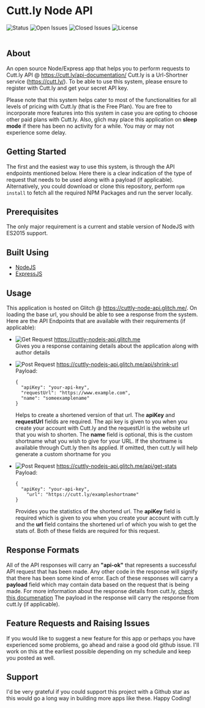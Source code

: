 # Cutt.ly Node API
![Status](https://img.shields.io/github/checks-status/sricharankrishnan/cuttly-node-api/master)
![Open Issues](https://img.shields.io/github/issues-raw/sricharankrishnan/cuttly-node-api)
![Closed Issues](https://img.shields.io/github/issues-closed-raw/sricharankrishnan/cuttly-node-api)
![License](https://img.shields.io/github/license/sricharankrishnan/cuttly-node-api)
<br/>
<br/>
## About
An open source Node/Express app that helps you to perform requests to Cutt.ly API @ <https://cutt.ly/api-documentation/> Cutt.ly is a Url-Shortner service (<https://cutt.ly/>). To be able to use this system, please ensure to register with Cutt.ly and get your secret API key.

Please note that this system helps cater to most of the functionalities for all levels of pricing with Cutt.ly (that is the Free Plan). 
You are free to incorporate more features into this system in case you are opting to choose other paid plans with Cutt.ly. Also, glich may 
place this application on __sleep mode__ if there has been no activity for a while. You may or may not experience some delay.

## Getting Started
The first and the easiest way to use this system, is through the API endpoints mentioned below. Here there is a clear indication of the type of request that needs to be used along with a payload (if applicable). Alternatively, you could download or clone this repository, perform ```npm install``` to fetch all the required NPM Packages and run the server locally.

## Prerequisites
The only major requirement is a current and stable version of NodeJS with ES2015 support.

## Built Using
- [NodeJS](https://nodejs.org/en/)
- [ExpressJS](https://expressjs.com/)

## Usage
This application is hosted on Glitch @ https://cuttly-node-api.glitch.me/. On loading the base url, you should be able to see a response 
from the system. Here are the API Endpoints that are available with their requirements (if applicable):

- ![Get Request](https://img.shields.io/badge/method-get-orange) https://cuttly-nodejs-api.glitch.me<br/>
  Gives you a response containing details about the application along with author details

- ![Post Request](https://img.shields.io/badge/method-post-orange) https://cuttly-nodejs-api.glitch.me/api/shrink-url<br/>
  Payload:
  ```
  {
    "apiKey": "your-api-key",
    "requestUrl": "https://www.example.com",
    "name": "someexamplename"
  }
  ```
  Helps to create a shortened version of that url. The __apiKey__ and __requestUrl__ fields are required. The api key is given to you when 
  you create your account with Cutt.ly and the requestUrl is the website url that you wish to shorten. The __name__ field is optional, this is the 
  custom shortname what you wish to give for your URL. If the shortname is available through Cutt.ly then its applied. If omitted, then cutt.ly will 
  help generate a custom shortname for you

- ![Post Request](https://img.shields.io/badge/method-post-orange) https://cuttly-nodejs-api.glitch.me/api/get-stats<br/>
  Payload:
  ```
  {
    "apiKey": "your-api-key",
	  "url": "https://cutt.ly/exampleshortname"
  }
  ```
  Provides you the statistics of the shortend url. The __apiKey__ field is required which is given to you when you create your account with 
  cutt.ly and the __url__ field contains the shortened url of which you wish to get the stats of. Both of these fields are required for this 
  request.

## Response Formats
All of the API responses will carry an __"api-ok"__ that represents a successful API request that has been made. Any other code in the response will 
signify that there has been some kind of error. Each of these responses will carry a __payload__ field which may contain data based on the request 
that is being made. For more information about the response details from cutt.ly, [check this documenation](https://cutt.ly/api-documentation/cuttly-links-api)
The payload in the response will carry the response from cutt.ly (if applicable).

## Feature Requests and Raising Issues
If you would like to suggest a new feature for this app or perhaps you have experienced some problems, go ahead and raise a good old github issue. 
I'll work on this at the earliest possible depending on my schedule and keep you posted as well.

## Support
I'd be very grateful if you could support this project with a Github star as this would go a long way in building more apps like these. 
Happy Coding!
